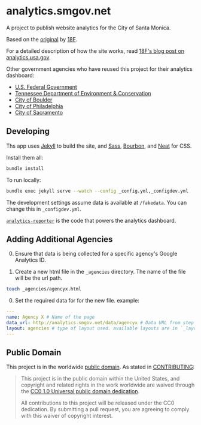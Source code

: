 # analytics.smgov.net

A project to publish website analytics for the City of Santa Monica.

Based on the [original](https://github.com/18F/analytics.usa.gov) by
[18F](https://github.com/18F).

For a detailed description of how the site works, read [18F's blog post on analytics.usa.gov](https://18f.gsa.gov/2015/03/19/how-we-built-analytics-usa-gov/).

Other government agencies who have reused this project for their analytics dashboard:
* [U.S. Federal Government](https://analytics.usa.gov/)
* [Tennessee Department of Environment & Conservation](http://analytics.tdec.tn.gov/)
* [City of Boulder](https://bouldercolorado.gov/stats)
* [City of Philadelphia](http://analytics.phila.gov/)
* [City of Sacramento](http://analytics.cityofsacramento.org)

## Developing

Ths app uses [Jekyll](http://jekyllrb.com) to build the site, and [Sass](http://sass-lang.com/),
[Bourbon](http://bourbon.io), and [Neat](http://neat.bourbon.io) for CSS.

Install them all:

```bash
bundle install
```

To run locally:

```bash
bundle exec jekyll serve --watch --config _config.yml,_configdev.yml
```

The development settings assume data is available at `/fakedata`. You can change this in `_configdev.yml`.

[`analytics-reporter`](https://github.com/18F/analytics-reporter) is the code that powers the analytics dashboard.

## Adding Additional Agencies

0. Ensure that data is being collected for a specific agency's Google Analytics ID.

0. Create a new html file in the `_agencies` directory. The name of the file will be the url path.

  ```bash
  touch _agencies/agencyx.html
  ```
0. Set the required data for for the new file. example:

  ```yaml
  ---
  name: Agency X # Name of the page
  data_url: http://analytics.smgov.net/data/agencyx # Data URL from step 1
  layout: agencies # type of layout used. available layouts are in `_layouts`
  ---
  ```

## Public Domain

This project is in the worldwide [public domain](LICENSE.md). As stated in [CONTRIBUTING](CONTRIBUTING.md):

> This project is in the public domain within the United States, and copyright and related rights in the work worldwide are waived through the [CC0 1.0 Universal public domain dedication](https://creativecommons.org/publicdomain/zero/1.0/).
>
> All contributions to this project will be released under the CC0 dedication. By submitting a pull request, you are agreeing to comply with this waiver of copyright interest.
